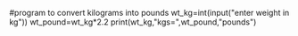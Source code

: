 #program to convert kilograms into pounds
wt_kg=int(input("enter weight in kg"))
wt_pound=wt_kg*2.2
print(wt_kg,"kgs=",wt_pound,"pounds")

